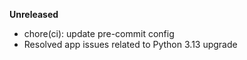 **Unreleased**

* chore(ci): update pre-commit config
* Resolved app issues related to Python 3.13 upgrade
